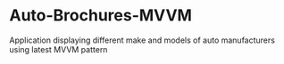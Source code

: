 # Auto-Brochures-MVVM
Application displaying different make and models of auto manufacturers using latest MVVM pattern
